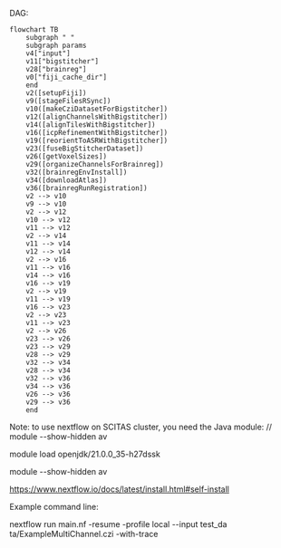 DAG:

```mermaid
flowchart TB
    subgraph " "
    subgraph params
    v4["input"]
    v11["bigstitcher"]
    v28["brainreg"]
    v0["fiji_cache_dir"]
    end
    v2([setupFiji])
    v9([stageFilesRSync])
    v10([makeCziDatasetForBigstitcher])
    v12([alignChannelsWithBigstitcher])
    v14([alignTilesWithBigstitcher])
    v16([icpRefinementWithBigstitcher])
    v19([reorientToASRWithBigstitcher])
    v23([fuseBigStitcherDataset])
    v26([getVoxelSizes])
    v29([organizeChannelsForBrainreg])
    v32([brainregEnvInstall])
    v34([downloadAtlas])
    v36([brainregRunRegistration])
    v2 --> v10
    v9 --> v10
    v2 --> v12
    v10 --> v12
    v11 --> v12
    v2 --> v14
    v11 --> v14
    v12 --> v14
    v2 --> v16
    v11 --> v16
    v14 --> v16
    v16 --> v19
    v2 --> v19
    v11 --> v19
    v16 --> v23
    v2 --> v23
    v11 --> v23
    v2 --> v26
    v23 --> v26
    v23 --> v29
    v28 --> v29
    v32 --> v34
    v28 --> v34
    v32 --> v36
    v34 --> v36
    v26 --> v36
    v29 --> v36
    end
```

Note: to use nextflow on SCITAS cluster, you need the Java module:
// module --show-hidden av 

module load openjdk/21.0.0_35-h27dssk 

module --show-hidden av 

https://www.nextflow.io/docs/latest/install.html#self-install

Example command line:

nextflow run main.nf -resume -profile local --input test_da
ta/ExampleMultiChannel.czi -with-trace